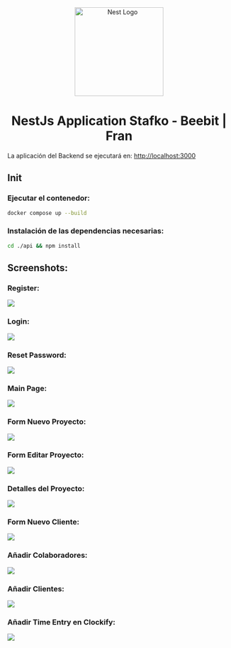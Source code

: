 <p align="center" style="padding-top: 3em">
  <a target="blank"><img src="https://beebit.es/wp-content/uploads/2017/07/marca-sin-bordes.png" width="200" alt="Nest Logo" /></a>
</p>

<h1 align="center">
NestJs Application Stafko - Beebit | Fran
</h1>

La aplicación del Backend se ejecutará en: [http://localhost:3000](http://localhost:3000)

## Init
### Ejecutar el contenedor:
```bash
docker compose up --build
```

### Instalación de las dependencias necesarias:
```bash
cd ./api && npm install
```

## Screenshots:

### Register:
<img src="screenshots/Register.png">

### Login:
<img src="screenshots/Login.png">

### Reset Password:
<img src="screenshots/Recuperar password.png">

### Main Page:
<img src="screenshots/Main.png">

### Form Nuevo Proyecto:
<img src="screenshots/Form nuevo proyecto.png">

### Form Editar Proyecto:
<img src="screenshots/Form editar proyecto.png">

### Detalles del Proyecto:
<img src="screenshots/Detalles.png">

### Form Nuevo Cliente:
<img src="screenshots/Form nuevo cliente.png">

### Añadir Colaboradores:
<img src="screenshots/AddColab.png">

### Añadir Clientes:
<img src="screenshots/AddCliente.png">

### Añadir Time Entry en Clockify:
<img src="screenshots/AddTimeEntryClockify.png">
